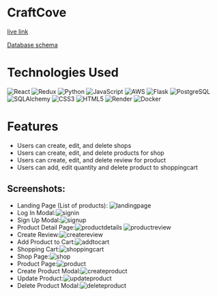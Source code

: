 # CraftCove
[live link](https://craftcove.onrender.com)

[Database schema](https://github.com/ranwang0410/CraftCove/wiki/DATABASE-SCHEMA)

# Technologies Used
![React](https://img.shields.io/badge/-React-%2320232a?style=flat&logo=react&logoColor=%2361DAFB)
![Redux](https://img.shields.io/badge/-Redux-%23764ABC?style=flat&logo=redux&logoColor=white)
![Python](https://img.shields.io/badge/-Python-%3776AB?style=flat&logo=python&logoColor=white)
![JavaScript](https://img.shields.io/badge/-JavaScript-%23F7DF1E?style=flat&logo=javascript&logoColor=black)
![AWS](https://img.shields.io/badge/-AWS-%23232F3E?style=flat&logo=amazonaws&logoColor=white)
![Flask](https://img.shields.io/badge/-Flask-%23000?style=flat&logo=flask&logoColor=white)
![PostgreSQL](https://img.shields.io/badge/-PostgreSQL-%23336791?style=flat&logo=postgresql&logoColor=white)
![SQLAlchemy](https://img.shields.io/badge/-SQLAlchemy-%23black?style=flat&logo=sqlalchemy&logoColor=white)
![CSS3](https://img.shields.io/badge/-CSS-%231572B6?style=flat&logo=css3&logoColor=white)
![HTML5](https://img.shields.io/badge/-HTML5-%23E34F26?style=flat&logo=html5&logoColor=white)
![Render](https://img.shields.io/badge/-Render-%234678E1?style=flat&logo=render&logoColor=white)
![Docker](https://img.shields.io/badge/-Docker-%230db7ed?style=flat&logo=docker&logoColor=white)

# Features
- Users can create, edit, and delete shops
- Users can create, edit, and delete products for shop
- Users can create, edit, and delete review for product
- Users can add, edit quantity and delete product to shoppingcart


## Screenshots:

- Landing Page (List of products): ![landingpage](images/landingpage.png)
- Log In Modal:![signin](images/signin.png)
- Sign Up Modal:![signup](images/signup.png)
- Product Detail Page:![productdetails](images/productdetail.png) ![productreview](images/productreview2.png)
- Create Review:![createreview](images//postreview.png)
- Add Product to Cart:![addtocart](images/addshoppingcart.png)
- Shopping Cart:![shoppingcart](images/shoppingcart.png)
- Shop Page:![shop](images/shoppage.png)
- Product Page:![product](images/productpage.png)
- Create Product Modal:![createproduct](images/createproduct.png)
- Update Product:![updateproduct](images/updateproduct.png)
- Delete Product Modal:![deleteproduct](images/deleteproduct.png)

